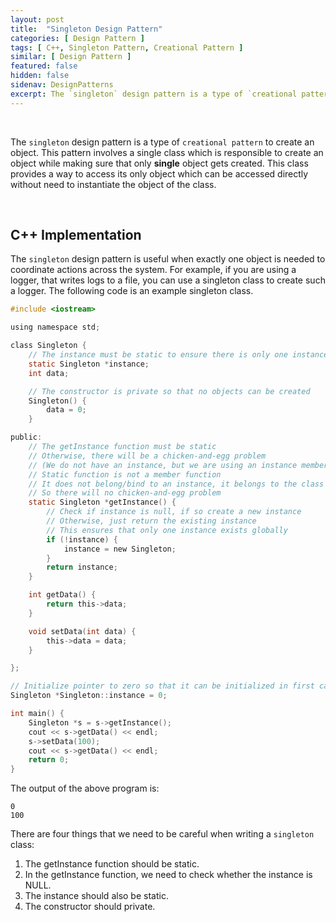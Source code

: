 ```yaml
---
layout: post
title:  "Singleton Design Pattern"
categories: [ Design Pattern ]
tags: [ C++, Singleton Pattern, Creational Pattern ]
similar: [ Design Pattern ]
featured: false
hidden: false
sidenav: DesignPatterns
excerpt: The `singleton` design pattern is a type of `creational pattern` to create an object.
---
```


<br />

The `singleton` design pattern is a type of `creational pattern` to create an object. This pattern involves a single class which is responsible to create an object while making sure that only **single** object gets created. This class provides a way to access its only object which can be accessed directly without need to instantiate the object of the class.


<br />

## C++ Implementation

The `singleton` design pattern is useful when exactly one object is needed to coordinate actions across the system. For example, if you are using a logger, that writes logs to a file, you can use a singleton class to create such a logger. The following code is an example singleton class.

```c
#include <iostream>

using namespace std;

class Singleton {
    // The instance must be static to ensure there is only one instance globally
    static Singleton *instance;
    int data;

    // The constructor is private so that no objects can be created
    Singleton() {
        data = 0;
    }

public:
    // The getInstance function must be static
    // Otherwise, there will be a chicken-and-egg problem
    // (We do not have an instance, but we are using an instance member function to get an instance.)
    // Static function is not a member function
    // It does not belong/bind to an instance, it belongs to the class
    // So there will no chicken-and-egg problem
    static Singleton *getInstance() {
        // Check if instance is null, if so create a new instance
        // Otherwise, just return the existing instance
        // This ensures that only one instance exists globally
        if (!instance) {
            instance = new Singleton;
        }
        return instance;
    }

    int getData() {
        return this->data;
    }

    void setData(int data) {
        this->data = data;
    }

};

// Initialize pointer to zero so that it can be initialized in first call to getInstance
Singleton *Singleton::instance = 0;

int main() {
    Singleton *s = s->getInstance();
    cout << s->getData() << endl;
    s->setData(100);
    cout << s->getData() << endl;
    return 0;
}
```

The output of the above program is:
```
0
100
```

There are four things that we need to be careful when writing a `singleton` class:
1. The getInstance function should be static.
2. In the getInstance function, we need to check whether the instance is NULL.
3. The instance should also be static.
4. The constructor should private.





